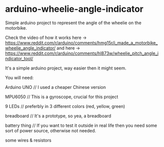 # arduino-wheelie-angle-indicator
Simple arduino project to represent the angle of the wheelie on the motorbike.

Check the video of how it works here -> https://www.reddit.com/r/arduino/comments/hmg15r/i_made_a_motorbike_wheelie_angle_indicator/
and here -> https://www.reddit.com/r/arduino/comments/hl873w/wheelie_pitch_angle_indicator_tool/

It's a simple arduino project, way easier then it might seem.

You will need:

Arduino UNO               // I used a cheaper Chinese version

MPU6050                   // This is a gyroscope, crucial for this project

9 LEDs                    // preferbly in 3 different colors (red, yellow, green)

breadboard                // It's a prototype, so yea, a breadboard

battery thing             // If you want to test it outside in real life then you need some sort of power source, otherwise not needed.

some wires & resistors 
